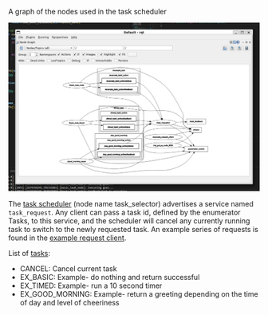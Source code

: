 A graph of the nodes used in the task scheduler

![Scheduler Node Graph](doc/images/SelectorNodeGraph.jpg)

The <a href="task_selector/task_selector.py">task scheduler</a> (node name task_selector) advertises a service named `task_request`. Any client can pass a task id, defined by the enumerator Tasks, to this service, and the scheduler will cancel any currently running task to switch to the newly requested task. An example series of requests is found in the  <a href="../task_selector/example_request_client.py">example request client</a>.

List of <a href="../task_selector/tasks.py">tasks</a>:
* CANCEL: Cancel current task
* EX_BASIC: Example- do nothing and return successful
* EX_TIMED: Example- run a 10 second timer
* EX_GOOD_MORNING: Example- return a greeting depending on the time of day and level of cheeriness
